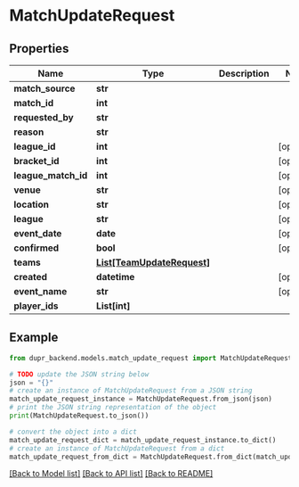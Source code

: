 # MatchUpdateRequest


## Properties

Name | Type | Description | Notes
------------ | ------------- | ------------- | -------------
**match_source** | **str** |  | 
**match_id** | **int** |  | 
**requested_by** | **str** |  | 
**reason** | **str** |  | 
**league_id** | **int** |  | [optional] 
**bracket_id** | **int** |  | [optional] 
**league_match_id** | **int** |  | [optional] 
**venue** | **str** |  | [optional] 
**location** | **str** |  | [optional] 
**league** | **str** |  | [optional] 
**event_date** | **date** |  | [optional] 
**confirmed** | **bool** |  | [optional] 
**teams** | [**List[TeamUpdateRequest]**](TeamUpdateRequest.md) |  | 
**created** | **datetime** |  | [optional] 
**event_name** | **str** |  | [optional] 
**player_ids** | **List[int]** |  | 

## Example

```python
from dupr_backend.models.match_update_request import MatchUpdateRequest

# TODO update the JSON string below
json = "{}"
# create an instance of MatchUpdateRequest from a JSON string
match_update_request_instance = MatchUpdateRequest.from_json(json)
# print the JSON string representation of the object
print(MatchUpdateRequest.to_json())

# convert the object into a dict
match_update_request_dict = match_update_request_instance.to_dict()
# create an instance of MatchUpdateRequest from a dict
match_update_request_from_dict = MatchUpdateRequest.from_dict(match_update_request_dict)
```
[[Back to Model list]](../README.md#documentation-for-models) [[Back to API list]](../README.md#documentation-for-api-endpoints) [[Back to README]](../README.md)


